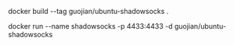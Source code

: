 
docker build --tag guojian/ubuntu-shadowsocks .

docker run --name shadowsocks -p 4433:4433 -d guojian/ubuntu-shadowsocks
